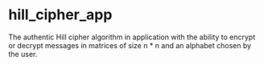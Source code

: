 # hill_cipher_app
The authentic Hill cipher algorithm in application with the ability to encrypt or decrypt messages in matrices of size n * n and an alphabet chosen by the user.
